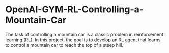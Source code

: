 # OpenAI-GYM-RL-Controlling-a-Mountain-Car
The task of controlling a mountain car is a classic problem in reinforcement learning (RL). In this project, the goal is to develop an RL agent that learns to control a mountain car to reach the top of a steep hill.

